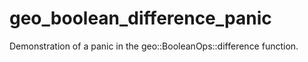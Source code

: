# geo_boolean_difference_panic

Demonstration of a panic in the geo::BooleanOps::difference function.
